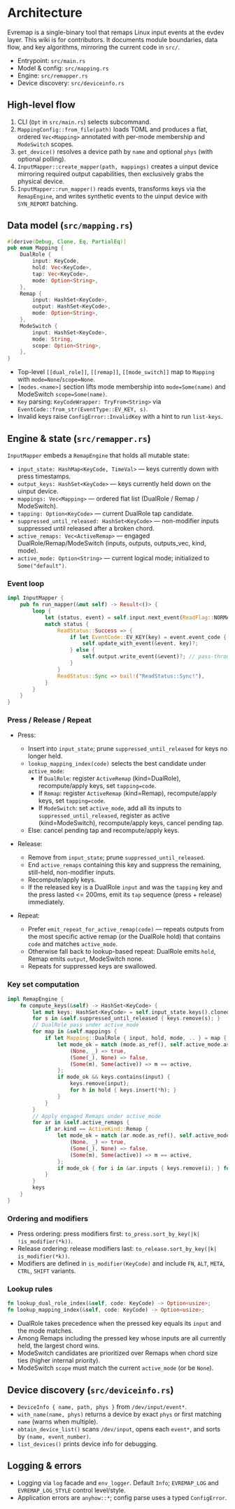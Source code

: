 # Architecture

Evremap is a single-binary tool that remaps Linux input events at the evdev layer.
This wiki is for contributors. It documents module boundaries, data flow, and
key algorithms, mirroring the current code in `src/`.

- Entrypoint: `src/main.rs`
- Model & config: `src/mapping.rs`
- Engine: `src/remapper.rs`
- Device discovery: `src/deviceinfo.rs`

## High-level flow

1. CLI (`Opt` in `src/main.rs`) selects subcommand.
2. `MappingConfig::from_file(path)` loads TOML and produces a flat, ordered `Vec<Mapping>`
   annotated with per-mode membership and `ModeSwitch` scopes.
3. `get_device()` resolves a device path by `name` and optional `phys` (with optional polling).
4. `InputMapper::create_mapper(path, mappings)` creates a uinput device mirroring required
   output capabilities, then exclusively grabs the physical device.
5. `InputMapper::run_mapper()` reads events, transforms keys via the `RemapEngine`, and writes
   synthetic events to the uinput device with `SYN_REPORT` batching.

## Data model (`src/mapping.rs`)

```rust
#[derive(Debug, Clone, Eq, PartialEq)]
pub enum Mapping {
    DualRole {
        input: KeyCode,
        hold: Vec<KeyCode>,
        tap: Vec<KeyCode>,
        mode: Option<String>,
    },
    Remap {
        input: HashSet<KeyCode>,
        output: HashSet<KeyCode>,
        mode: Option<String>,
    },
    ModeSwitch {
        input: HashSet<KeyCode>,
        mode: String,
        scope: Option<String>,
    },
}
```

- Top-level `[[dual_role]]`, `[[remap]]`, `[[mode_switch]]` map to `Mapping` with `mode=None`/`scope=None`.
- `[modes.<name>]` section lifts mode membership into `mode=Some(name)` and ModeSwitch `scope=Some(name)`.
- `Key` parsing: `KeyCodeWrapper: TryFrom<String>` via `EventCode::from_str(EventType::EV_KEY, s)`.
- Invalid keys raise `ConfigError::InvalidKey` with a hint to run `list-keys`.

## Engine & state (`src/remapper.rs`)

`InputMapper` embeds a `RemapEngine` that holds all mutable state:

- `input_state: HashMap<KeyCode, TimeVal>` — keys currently down with press timestamps.
- `output_keys: HashSet<KeyCode>` — keys currently held down on the uinput device.
- `mappings: Vec<Mapping>` — ordered flat list (DualRole / Remap / ModeSwitch).
- `tapping: Option<KeyCode>` — current DualRole tap candidate.
- `suppressed_until_released: HashSet<KeyCode>` — non-modifier inputs suppressed until released after a broken chord.
- `active_remaps: Vec<ActiveRemap>` — engaged DualRole/Remap/ModeSwitch (inputs, outputs, outputs_vec, kind, mode).
- `active_mode: Option<String>` — current logical mode; initialized to `Some("default")`.

### Event loop

```rust
impl InputMapper {
    pub fn run_mapper(&mut self) -> Result<()> {
        loop {
            let (status, event) = self.input.next_event(ReadFlag::NORMAL | ReadFlag::BLOCKING)?;
            match status {
                ReadStatus::Success => {
                    if let EventCode::EV_KEY(key) = event.event_code {
                        self.update_with_event(&event, key)?;
                    } else {
                        self.output.write_event(&event)?; // pass-through non-key
                    }
                }
                ReadStatus::Sync => bail!("ReadStatus::Sync!"),
            }
        }
    }
}
```

### Press / Release / Repeat

- Press:
  - Insert into `input_state`; prune `suppressed_until_released` for keys no longer held.
  - `lookup_mapping_index(code)` selects the best candidate under `active_mode`:
    - If `DualRole`: register `ActiveRemap` (kind=DualRole), recompute/apply keys, set `tapping=code`.
    - If `Remap`: register `ActiveRemap` (kind=Remap), recompute/apply keys, set `tapping=code`.
    - If `ModeSwitch`: set `active_mode`, add all its inputs to `suppressed_until_released`,
      register as active (kind=ModeSwitch), recompute/apply keys, cancel pending tap.
  - Else: cancel pending tap and recompute/apply keys.

- Release:
  - Remove from `input_state`; prune `suppressed_until_released`.
  - End `active_remaps` containing this key and suppress the remaining, still-held, non-modifier inputs.
  - Recompute/apply keys.
  - If the released key is a DualRole `input` and was the `tapping` key and the press lasted <= 200ms,
    emit its `tap` sequence (press + release) immediately.

- Repeat:
  - Prefer `emit_repeat_for_active_remap(code)` — repeats outputs from the most specific active remap
    (or the DualRole hold) that contains `code` and matches `active_mode`.
  - Otherwise fall back to lookup-based repeat: DualRole emits `hold`, Remap emits `output`, ModeSwitch none.
  - Repeats for suppressed keys are swallowed.

### Key set computation

```rust
impl RemapEngine {
    fn compute_keys(&self) -> HashSet<KeyCode> {
        let mut keys: HashSet<KeyCode> = self.input_state.keys().cloned().collect();
        for s in &self.suppressed_until_released { keys.remove(s); }
        // DualRole pass under active_mode
        for map in &self.mappings {
            if let Mapping::DualRole { input, hold, mode, .. } = map {
                let mode_ok = match (mode.as_ref(), self.active_mode.as_ref()) {
                    (None, _) => true,
                    (Some(_), None) => false,
                    (Some(m), Some(active)) => m == active,
                };
                if mode_ok && keys.contains(input) {
                    keys.remove(input);
                    for h in hold { keys.insert(*h); }
                }
            }
        }
        // Apply engaged Remaps under active_mode
        for ar in &self.active_remaps {
            if ar.kind == ActiveKind::Remap {
                let mode_ok = match (ar.mode.as_ref(), self.active_mode.as_ref()) {
                    (None, _) => true,
                    (Some(_), None) => false,
                    (Some(m), Some(active)) => m == active,
                };
                if mode_ok { for i in &ar.inputs { keys.remove(i); } for o in &ar.outputs { keys.insert(*o); } }
            }
        }
        keys
    }
}
```

### Ordering and modifiers

- Press ordering: press modifiers first: `to_press.sort_by_key(|k| !is_modifier(*k))`.
- Release ordering: release modifiers last: `to_release.sort_by_key(|k| is_modifier(*k))`.
- Modifiers are defined in `is_modifier(KeyCode)` and include `FN`, `ALT`, `META`, `CTRL`, `SHIFT` variants.

### Lookup rules

```rust
fn lookup_dual_role_index(&self, code: KeyCode) -> Option<usize>;
fn lookup_mapping_index(&self, code: KeyCode) -> Option<usize>;
```
- DualRole takes precedence when the pressed key equals its `input` and the mode matches.
- Among Remaps including the pressed key whose inputs are all currently held, the largest chord wins.
- ModeSwitch candidates are prioritized over Remaps when chord size ties (higher internal priority).
- ModeSwitch `scope` must match the current `active_mode` (or be `None`).

## Device discovery (`src/deviceinfo.rs`)

- `DeviceInfo { name, path, phys }` from `/dev/input/event*`.
- `with_name(name, phys)` returns a device by exact `phys` or first matching `name` (warns when multiple).
- `obtain_device_list()` scans `/dev/input`, opens each `event*`, and sorts by `(name, event_number)`.
- `list_devices()` prints device info for debugging.

## Logging & errors

- Logging via `log` facade and `env_logger`. Default `Info`; `EVREMAP_LOG` and `EVREMAP_LOG_STYLE` control level/style.
- Application errors are `anyhow::*`; config parse uses a typed `ConfigError`.
